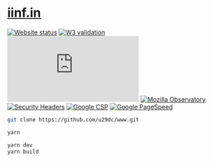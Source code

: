 # [iinf.in](https://iinf.in)

[![Website status](https://img.shields.io/website?url=https%3A%2F%2Fiinf.in?style=flat&colorA=000000&colorB=000000)](https://iinf.in)
[![W3 validation](https://img.shields.io/w3c-validation/html?targetUrl=https%3A%2F%2Fiinf.in?style=flat&colorA=000000&colorB=000000)](https://validator.w3.org/nu/?showsource=yes&showoutline=yes&showimagereport=yes&doc=https%3A%2F%2Fiinf.in)
[![HSTS Preload](https://img.shields.io/hsts/preload/iinf.in?style=flat&colorA=000000&colorB=000000)](https://hstspreload.org/?domain=iinf.in)
[![Mozilla Observatory](https://img.shields.io/mozilla-observatory/grade-score/iinf.in.svg?style=flat&colorA=000000&colorB=000000)](https://observatory.mozilla.org/analyze/iinf.in)
[![Security Headers](https://img.shields.io/security-headers?url=https%3A%2F%2Fiinf.in?style=flat&colorA=000000&colorB=000000)](https://securityheaders.com/?q=https%3A%2F%2Fiinf.in&followRedirects=on)
[![Google CSP](https://img.shields.io/badge/-Google%20CSP%20Evaluator-000000?style=flat&colorA=000000&colorB=000000)](https://csp-evaluator.withgoogle.com/?csp=http://iinf.in)
[![Google PageSpeed](https://img.shields.io/badge/-Google%20PageSpeed-000000?style=flat&colorA=000000&colorB=000000)](https://developers.google.com/speed/pagespeed/insights/?url=https%3A%2F%2Fiinf.in)

```bash
git clone https://github.com/u29dc/www.git

yarn

yarn dev
yarn build
```
